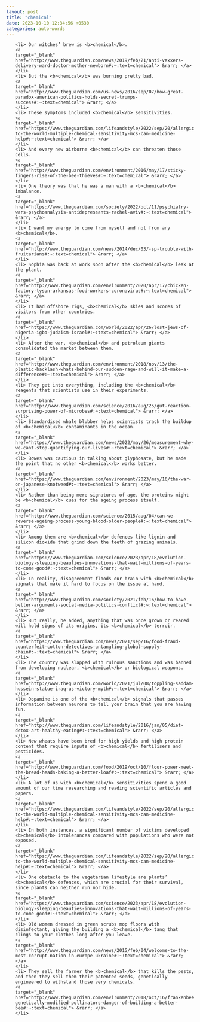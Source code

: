 ```yaml
---
layout: post
title: "chemical"
date: 2023-10-10 12:34:56 +0530
categories: auto-words
---
```

<ol>

    <li> Our witches’ brew is <b>chemical</b>.
    <a 
    target="_blank" 
    href="http://www.theguardian.com/news/2019/feb/21/anti-vaxxers-delivery-ward-doctor-mother-newborn#:~:text=chemical"> &rarr; </a>
    </li>
    <li> But the <b>chemical</b> was burning pretty bad.
    <a 
    target="_blank" 
    href="http://www.theguardian.com/us-news/2016/sep/07/how-great-paradox-american-politics-holds-secret-trumps-success#:~:text=chemical"> &rarr; </a>
    </li>
    <li> These symptoms included <b>chemical</b> sensitivities.
    <a 
    target="_blank" 
    href="https://www.theguardian.com/lifeandstyle/2022/sep/20/allergic-to-the-world-multiple-chemical-sensitivity-mcs-can-medicine-help#:~:text=chemical"> &rarr; </a>
    </li>
    <li> And every new airborne <b>chemical</b> can threaten those cells.
    <a 
    target="_blank" 
    href="http://www.theguardian.com/environment/2016/may/17/sticky-fingers-rise-of-the-bee-thieves#:~:text=chemical"> &rarr; </a>
    </li>
    <li> One theory was that he was a man with a <b>chemical</b> imbalance.
    <a 
    target="_blank" 
    href="https://www.theguardian.com/society/2022/oct/11/psychiatry-wars-psychoanalysis-antidepressants-rachel-aviv#:~:text=chemical"> &rarr; </a>
    </li>
    <li> I want my energy to come from myself and not from any <b>chemical</b>.
    <a 
    target="_blank" 
    href="http://www.theguardian.com/news/2014/dec/03/-sp-trouble-with-fruitarians#:~:text=chemical"> &rarr; </a>
    </li>
    <li> Sophia was back at work soon after the <b>chemical</b> leak at the plant.
    <a 
    target="_blank" 
    href="http://www.theguardian.com/environment/2020/apr/17/chicken-factory-tyson-arkansas-food-workers-coronavirus#:~:text=chemical"> &rarr; </a>
    </li>
    <li> It had offshore rigs, <b>chemical</b> skies and scores of visitors from other countries.
    <a 
    target="_blank" 
    href="https://www.theguardian.com/world/2022/apr/26/lost-jews-of-nigeria-igbo-judaism-israel#:~:text=chemical"> &rarr; </a>
    </li>
    <li> After the war, <b>chemical</b> and petroleum giants consolidated the market between them.
    <a 
    target="_blank" 
    href="http://www.theguardian.com/environment/2018/nov/13/the-plastic-backlash-whats-behind-our-sudden-rage-and-will-it-make-a-difference#:~:text=chemical"> &rarr; </a>
    </li>
    <li> They get into everything, including the <b>chemical</b> reagents that scientists use in their experiments.
    <a 
    target="_blank" 
    href="http://www.theguardian.com/science/2016/aug/25/gut-reaction-surprising-power-of-microbes#:~:text=chemical"> &rarr; </a>
    </li>
    <li> Standardised whale blubber helps scientists track the buildup of <b>chemical</b> contaminants in the ocean.
    <a 
    target="_blank" 
    href="https://www.theguardian.com/news/2022/may/26/measurement-why-we-cant-stop-quantifying-our-lives#:~:text=chemical"> &rarr; </a>
    </li>
    <li> Bowes was cautious in talking about glyphosate, but he made the point that no other <b>chemical</b> works better.
    <a 
    target="_blank" 
    href="https://www.theguardian.com/environment/2023/may/16/the-war-on-japanese-knotweed#:~:text=chemical"> &rarr; </a>
    </li>
    <li> Rather than being mere signatures of age, the proteins might be <b>chemical</b> cues for the ageing process itself.
    <a 
    target="_blank" 
    href="http://www.theguardian.com/science/2015/aug/04/can-we-reverse-ageing-process-young-blood-older-people#:~:text=chemical"> &rarr; </a>
    </li>
    <li> Among them are <b>chemical</b> defences like lignin and silicon dioxide that grind down the teeth of grazing animals.
    <a 
    target="_blank" 
    href="https://www.theguardian.com/science/2023/apr/18/evolution-biology-sleeping-beauties-innovations-that-wait-millions-of-years-to-come-good#:~:text=chemical"> &rarr; </a>
    </li>
    <li> In reality, disagreement floods our brain with <b>chemical</b> signals that make it hard to focus on the issue at hand.
    <a 
    target="_blank" 
    href="http://www.theguardian.com/society/2021/feb/16/how-to-have-better-arguments-social-media-politics-conflict#:~:text=chemical"> &rarr; </a>
    </li>
    <li> But really, he added, anything that was once grown or reared will hold signs of its origins, its <b>chemical</b> terroir.
    <a 
    target="_blank" 
    href="https://www.theguardian.com/news/2021/sep/16/food-fraud-counterfeit-cotton-detectives-untangling-global-supply-chain#:~:text=chemical"> &rarr; </a>
    </li>
    <li> The country was slapped with ruinous sanctions and was banned from developing nuclear, <b>chemical</b> or biological weapons.
    <a 
    target="_blank" 
    href="http://www.theguardian.com/world/2021/jul/08/toppling-saddam-hussein-statue-iraq-us-victory-myth#:~:text=chemical"> &rarr; </a>
    </li>
    <li> Dopamine is one of the <b>chemical</b> signals that passes information between neurons to tell your brain that you are having fun.
    <a 
    target="_blank" 
    href="http://www.theguardian.com/lifeandstyle/2016/jan/05/diet-detox-art-healthy-eating#:~:text=chemical"> &rarr; </a>
    </li>
    <li> New wheats have been bred for high yields and high protein content that require inputs of <b>chemical</b> fertilisers and pesticides.
    <a 
    target="_blank" 
    href="http://www.theguardian.com/food/2019/oct/10/flour-power-meet-the-bread-heads-baking-a-better-loaf#:~:text=chemical"> &rarr; </a>
    </li>
    <li> A lot of us with <b>chemical</b> sensitivities spend a good amount of our time researching and reading scientific articles and papers.
    <a 
    target="_blank" 
    href="https://www.theguardian.com/lifeandstyle/2022/sep/20/allergic-to-the-world-multiple-chemical-sensitivity-mcs-can-medicine-help#:~:text=chemical"> &rarr; </a>
    </li>
    <li> In both instances, a significant number of victims developed <b>chemical</b> intolerances compared with populations who were not exposed.
    <a 
    target="_blank" 
    href="https://www.theguardian.com/lifeandstyle/2022/sep/20/allergic-to-the-world-multiple-chemical-sensitivity-mcs-can-medicine-help#:~:text=chemical"> &rarr; </a>
    </li>
    <li> One obstacle to the vegetarian lifestyle are plants’ <b>chemical</b> defences, which are crucial for their survival, since plants can neither run nor hide.
    <a 
    target="_blank" 
    href="https://www.theguardian.com/science/2023/apr/18/evolution-biology-sleeping-beauties-innovations-that-wait-millions-of-years-to-come-good#:~:text=chemical"> &rarr; </a>
    </li>
    <li> Old women dressed in green scrubs mop floors with disinfectant, giving the building a <b>chemical</b> tang that clings to your clothes long after you leave.
    <a 
    target="_blank" 
    href="http://www.theguardian.com/news/2015/feb/04/welcome-to-the-most-corrupt-nation-in-europe-ukraine#:~:text=chemical"> &rarr; </a>
    </li>
    <li> They sell the farmer the <b>chemical</b> that kills the pests, and then they sell them their patented seeds, genetically engineered to withstand those very chemicals.
    <a 
    target="_blank" 
    href="http://www.theguardian.com/environment/2018/oct/16/frankenbees-genetically-modified-pollinators-danger-of-building-a-better-bee#:~:text=chemical"> &rarr; </a>
    </li>